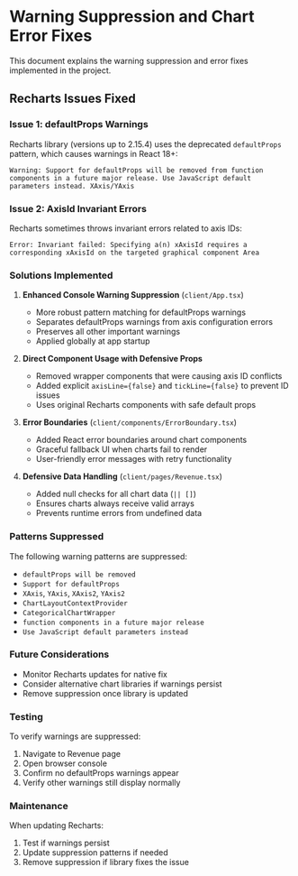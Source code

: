 # Warning Suppression and Chart Error Fixes

This document explains the warning suppression and error fixes implemented in the project.

## Recharts Issues Fixed

### Issue 1: defaultProps Warnings
Recharts library (versions up to 2.15.4) uses the deprecated `defaultProps` pattern, which causes warnings in React 18+:

```
Warning: Support for defaultProps will be removed from function components in a future major release. Use JavaScript default parameters instead. XAxis/YAxis
```

### Issue 2: AxisId Invariant Errors
Recharts sometimes throws invariant errors related to axis IDs:

```
Error: Invariant failed: Specifying a(n) xAxisId requires a corresponding xAxisId on the targeted graphical component Area
```

### Solutions Implemented

1. **Enhanced Console Warning Suppression** (`client/App.tsx`)
   - More robust pattern matching for defaultProps warnings
   - Separates defaultProps warnings from axis configuration errors
   - Preserves all other important warnings
   - Applied globally at app startup

2. **Direct Component Usage with Defensive Props**
   - Removed wrapper components that were causing axis ID conflicts
   - Added explicit `axisLine={false}` and `tickLine={false}` to prevent ID issues
   - Uses original Recharts components with safe default props

3. **Error Boundaries** (`client/components/ErrorBoundary.tsx`)
   - Added React error boundaries around chart components
   - Graceful fallback UI when charts fail to render
   - User-friendly error messages with retry functionality

4. **Defensive Data Handling** (`client/pages/Revenue.tsx`)
   - Added null checks for all chart data (`|| []`)
   - Ensures charts always receive valid arrays
   - Prevents runtime errors from undefined data

### Patterns Suppressed

The following warning patterns are suppressed:
- `defaultProps will be removed`
- `Support for defaultProps`
- `XAxis`, `YAxis`, `XAxis2`, `YAxis2`
- `ChartLayoutContextProvider`
- `CategoricalChartWrapper`
- `function components in a future major release`
- `Use JavaScript default parameters instead`

### Future Considerations

- Monitor Recharts updates for native fix
- Consider alternative chart libraries if warnings persist
- Remove suppression once library is updated

### Testing

To verify warnings are suppressed:
1. Navigate to Revenue page
2. Open browser console
3. Confirm no defaultProps warnings appear
4. Verify other warnings still display normally

### Maintenance

When updating Recharts:
1. Test if warnings persist
2. Update suppression patterns if needed
3. Remove suppression if library fixes the issue
